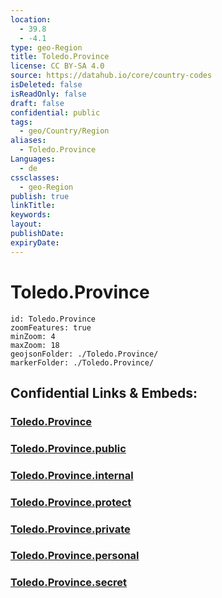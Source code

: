 ```yaml
---
location:
  - 39.8
  - -4.1
type: geo-Region
title: Toledo.Province
license: CC BY-SA 4.0
source: https://datahub.io/core/country-codes
isDeleted: false
isReadOnly: false
draft: false
confidential: public
tags:
  - geo/Country/Region
aliases:
  - Toledo.Province
Languages:
  - de
cssclasses:
  - geo-Region
publish: true
linkTitle:
keywords:
layout:
publishDate:
expiryDate:
---
```


# Toledo.Province

```leaflet
id: Toledo.Province
zoomFeatures: true 
minZoom: 4 
maxZoom: 18
geojsonFolder: ./Toledo.Province/
markerFolder: ./Toledo.Province/
```


## Confidential Links & Embeds: 

### [Toledo.Province](/_Standards/Earth/Continent/Europe/Europe~South/Spain/Provinces~Spain/Castilla-La_Mancha/Toledo.Province.md) 

### [Toledo.Province.public](/_public/Earth/Continent/Europe/Europe~South/Spain/Provinces~Spain/Castilla-La_Mancha/Toledo.Province.public.md) 

### [Toledo.Province.internal](/_internal/Earth/Continent/Europe/Europe~South/Spain/Provinces~Spain/Castilla-La_Mancha/Toledo.Province.internal.md) 

### [Toledo.Province.protect](/_protect/Earth/Continent/Europe/Europe~South/Spain/Provinces~Spain/Castilla-La_Mancha/Toledo.Province.protect.md) 

### [Toledo.Province.private](/_private/Earth/Continent/Europe/Europe~South/Spain/Provinces~Spain/Castilla-La_Mancha/Toledo.Province.private.md) 

### [Toledo.Province.personal](/_personal/Earth/Continent/Europe/Europe~South/Spain/Provinces~Spain/Castilla-La_Mancha/Toledo.Province.personal.md) 

### [Toledo.Province.secret](/_secret/Earth/Continent/Europe/Europe~South/Spain/Provinces~Spain/Castilla-La_Mancha/Toledo.Province.secret.md)


